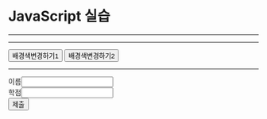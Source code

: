 <!DOCTYPE html>
<html>
<head>
<meta charset="utf-8">
<title>20235529_최혜인</title>
</head>
<body>
<h1> JavaScript 실습</h1>
<hr>
<script>
let a = 3, b = 5;
document.write(a+b+"<br>");
b = "5";
document.write(a+b+"<br>");

for(let size=10; size<=35; size+=5) {
document.write("<div ");
document.write("onmouseover= \"this.style.color='red'\" ");
document.write("onmouseout= \"this.style.color='black'\" ");
document.write("style='font-size:" + size + "px'>");
document.write(size + "px");
document.write("</div>");
}
</script>
<hr>
<button onclick="bgColorChange_m()">배경색변경하기1</button>
<button id="button" onclick="bgColorChange_a()">배경색변경하기2</button><br>
<script>
let now = new Date();
document.write("현재시간: " + now.toLocaleString() + "<br>");

document.write("<div id=\"div\" style=\"color:green\"></div>");
let div = document.getElementById("div"); 
let button = document.getElementById("button");
button.addEventListener("click", bubble, false);
document.body.addEventListener("click", bubble, false); 
document.body.addEventListener("click", capture, true); 
function capture(e) {
	let obj = e.currentTarget; 
	let tagName= obj.tagName; 
	div.innerHTML+= "<br>capture 단계: " + tagName+ " 태그";
}
function bubble(e) {
	let obj = e.currentTarget; 
	let tagName= obj.tagName; 
	div.innerHTML+= "<br>bubble 단계: " + tagName+ " 태그";
}

function bgColorChange_m() {
	let input = prompt("RGB 값을입력하세요(예: 255, 255, 255) : ");
	let color = input.split(",");
	let bgColor= "rgb(" + color[0] + "," + color[1] + "," + color[2] + ")";
	let b = document.getElementById("main");
	b.style.background= bgColor;
}
function bgColorChange_a() {
	alert("배경색을임의로변경합니다");
	let x = Math.floor(Math.random()*255);
	let y = Math.floor(Math.random()*255);
	let z = Math.floor(Math.random()*255);
	let bgColor= "rgb(" + x + "," + y + "," + z + ")";
	let b = document.getElementById("main");
	b.style.background= bgColor;
}
</script>
<hr>
<form>
	이름<input type ="text" id = "name" name = "text"><br>
	학점<input type ="text" id = "grade" name = "text"><br>
	<button type="button" onclick="process()">제출</button>
</form>
<div id ="main"></div>
<script>
function process(){
	let name = document.getElementById("name");
	let grade = document.getElementById("grade");
	let obj = document.getElementById("main");

	let newDIV= document.createElement("div");
	newDIV.innerHTML= name.value;
	newDIV.setAttribute("id", "myDiv");
	if(grade.value== "A"){
		newDIV.style.backgroundColor= "green";
		newDIV.innerHTML+= " 적격판정"
	}else{
		newDIV.style.backgroundColor= "red";
		newDIV.innerHTML+= " 부적격판정"
	}
	newDIV.onclick= function() {
	let p = this.parentElement;
	p.removeChild(this);
	}
	obj.appendChild(newDIV);
}
</script>
</body>
</html>
